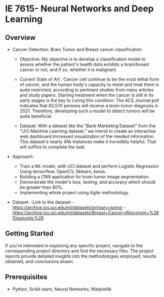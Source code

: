 # IE 7615- Neural Networks and Deep Learning

## Overview

- Cancer Detection: Brain Tumor and Breast cancer classification
   - Objective: My objective is to develop a classification model to assess whether the patient's health data exhibits a brain/breast cancer or not, and if so, whether it is malignant.
   - Current State of Art : Cancer cell continue to be the most lethal form of cancer, and the human body's capacity to resist and treat them is quite restricted, according to pertinent studies from many   articles and study papers.
Starting treatment when the cancer is still in its early stages is the key to curing this condition.
The ACS Journal poll indicates that 83,570 persons will receive a brain tumor diagnosis in 2021. Therefore, developing such a model to detect tumors will be quite beneficial.

   - Dataset: With a dataset like the "Bank Marketing Dataset" from the "UCI Machine Learning dataset," we intend to create an interactive web dashboard.Increased visualization of the needed information. This dataset's nearly 45k instances make it incredibly helpful. That will suffice to complete the task.

- Approach:
    - Train a ML model, with UCI dataset and perform Logistic Regression Using tensorflow, OpenCV, Sklearn, keras.
    - Building a CNN application for brain tumor image segmentation.
    - Demonstrate the model's loss, testing, and accuracy which should be greater than 80%.
    - Implementing whole project using Agile methodology.
 - Dataset:
     -Link to the dataset:
     -https://archive.ics.uci.edu/ml/datasets/primary+tumor
     -https://archive.ics.uci.edu/ml/datasets/Breast+Cancer+Wisconsin+%28Diagnostic%29


## Getting Started

If you're interested in exploring any specific project, navigate to the corresponding project directory and find the necessary files. The project reports provide detailed insights into the methodologies employed, results obtained, and conclusions drawn.

## Prerequisites

- Python, Scikit learn, Neural Networks, Matplotlib
